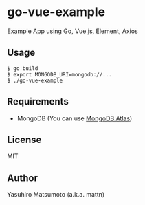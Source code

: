 # go-vue-example

Example App using Go, Vue.js, Element, Axios

## Usage

```
$ go build
$ export MONGODB_URI=mongodb://...
$ ./go-vue-example
```

## Requirements

* MongoDB (You can use [MongoDB Atlas](https://cloud.mongodb.com/))

## License

MIT

## Author

Yasuhiro Matsumoto (a.k.a. mattn)
